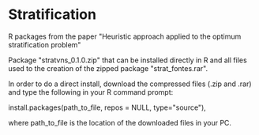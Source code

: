 # Stratification
R packages from the paper "Heuristic approach applied to the optimum stratification problem"

Package "stratvns_0.1.0.zip" that can be installed directly in R and all files used to the creation of the zipped package "strat_fontes.rar".

In order to do a direct install, download the compressed files (.zip and .rar) and type the following in your R command prompt: 

install.packages(path_to_file, repos = NULL, type="source"),

where path_to_file is the location of the downloaded files in your PC.
